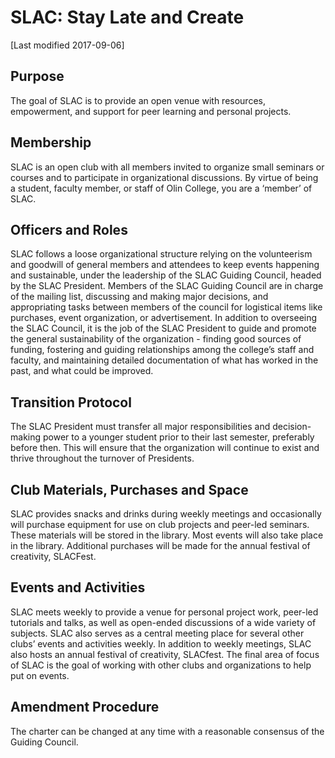 # SLAC: Stay Late and Create
[Last modified 2017-09-06]

## Purpose
The goal of SLAC is to provide an open venue with resources, empowerment, and support for peer learning and personal projects.

## Membership 
SLAC is an open club with all members invited to organize small seminars or courses and to participate in organizational discussions. By virtue of being a student, faculty member, or staff of Olin College, you are a ‘member’ of SLAC.

## Officers and Roles 
SLAC follows a loose organizational structure relying on the volunteerism and goodwill of general members and attendees to keep events happening and sustainable, under the leadership of the SLAC Guiding Council, headed by the SLAC President. 
Members of the SLAC Guiding Council are in charge of the mailing list, discussing and making major decisions, and appropriating tasks between members of the council for logistical items like purchases, event organization, or advertisement.
In addition to overseeing the SLAC Council, it is the job of the SLAC President to guide and promote the general sustainability of the organization - finding good sources of funding, fostering and guiding relationships among the college’s staff and faculty, and maintaining detailed documentation of what has worked in the past, and what could be improved.

## Transition Protocol
The SLAC President must transfer all major responsibilities and decision-making power to a younger student prior to their last semester, preferably before then. This will ensure that the organization will continue to exist and thrive throughout the turnover of Presidents.

## Club Materials, Purchases and Space
SLAC provides snacks and drinks during weekly meetings and occasionally will purchase equipment for use on club projects and peer-led seminars. These materials will be stored in the library. Most events will also take place in the library. Additional purchases will be made for the annual festival of creativity, SLACFest.

## Events and Activities
SLAC meets weekly to provide a venue for personal project work, peer-led tutorials and talks, as well as open-ended discussions of a wide variety of subjects. SLAC also serves as a central meeting place for several other clubs’ events and activities weekly. In addition to weekly meetings, SLAC also hosts an annual festival of creativity, SLACfest. The final area of focus of SLAC is the goal of working with other clubs and organizations to help put on events.

## Amendment Procedure 
The charter can be changed at any time with a reasonable consensus of the Guiding Council.

